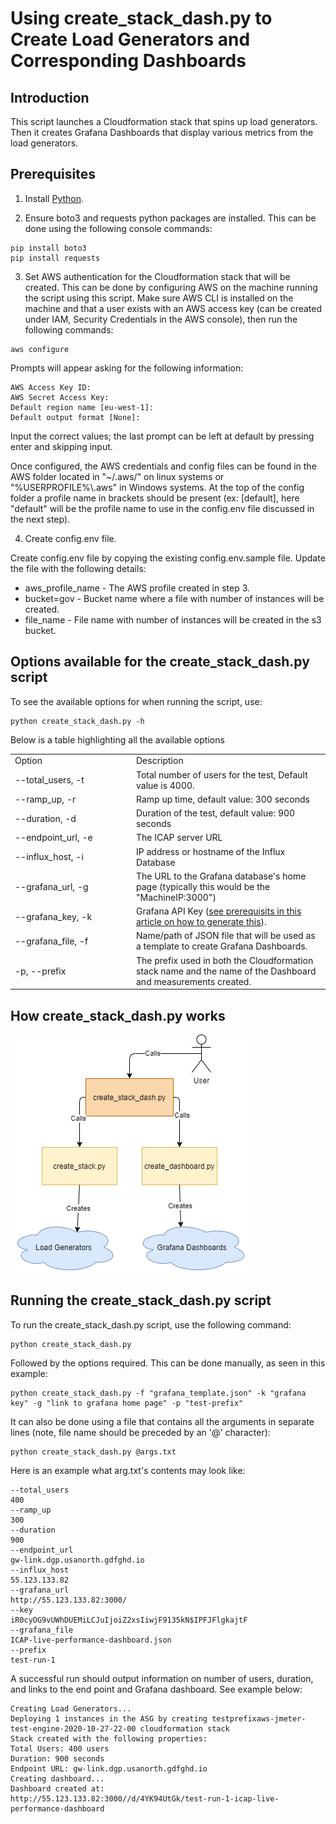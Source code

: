 # Using create_stack_dash.py to Create Load Generators and Corresponding Dashboards

## Introduction

This script launches a Cloudformation stack that spins up load generators. Then it creates Grafana Dashboards that display various metrics from the load generators.

## Prerequisites

1. Install [Python](https://www.python.org/downloads/).

2. Ensure boto3 and requests python packages are installed. This can be done using the following console commands:

```
pip install boto3
pip install requests
```

3. Set AWS authentication for the Cloudformation stack that will be created. This can be done by configuring AWS on the machine running the script using this script. Make sure AWS CLI is installed on the machine and that a user exists with an AWS access key (can be created under IAM, Security Credentials in the AWS console), then run the following commands:

```
aws configure
```

Prompts will appear asking for the following information:

```
AWS Access Key ID:
AWS Secret Access Key:
Default region name [eu-west-1]:
Default output format [None]:
```

Input the correct values; the last prompt can be left at default by pressing enter and skipping input.

Once configured, the AWS credentials and config files can be found in the AWS folder located in "~/.aws/" on linux systems or "%USERPROFILE%\\.aws" in Windows systems. At the top of the config folder a profile name in brackets should be present (ex: [default], here "default" will be the profile name to use in the config.env file discussed in the next step).

4. Create config.env file.

Create config.env file by copying the existing config.env.sample file. Update the file with the following details:

- aws_profile_name - The AWS profile created in step 3.
- bucket=gov - Bucket name where a file with number of instances will be created.
- file_name -  File name with number of instances will be created in the s3 bucket.

## Options available for the create_stack_dash.py script

To see the available options for when running the script, use:
```
python create_stack_dash.py -h
```

Below is a table highlighting all the available options

<table>
<tr>
<td width="180"> Option </td> <td> Description </td>
</tr>
<tr>
<td> --total_users, -t </td>
<td>
Total number of users for the test, Default value is 4000.
</td>
</tr>
<tr>
<td> --ramp_up, -r </td>
<td>
Ramp up time, default value: 300 seconds
</td>
</tr>
<tr>
<td> --duration, -d </td>
<td>
Duration of the test, default value: 900 seconds
</td>
</tr>
<tr>
<td> --endpoint_url, -e </td>
<td>
The ICAP server URL
</td>
</tr>
<tr>
<td> --influx_host, -i </td>
<td>
IP address or hostname of the Influx Database
</td>
</tr>
<tr>
<td> --grafana_url, -g </td>
<td>
The URL to the Grafana database's home page (typically this would be the "MachineIP:3000")
</td>
</tr>
<tr>
<td> --grafana_key, -k </td>
<td>
Grafana API Key (<a href="https://github.com/k8-proxy/aws-jmeter-test-engine/blob/master/jmeter-icap-poc/instructions/how-to-use-createDashboards-script.md">see prerequisits in this article on how to generate this</a>).
</td>
</tr>
<tr>
<td> --grafana_file, -f </td>
<td>
Name/path of JSON file that will be used as a template to create Grafana Dashboards.
</td>
</tr>
<tr>
<td> -p, --prefix </td>
<td>
The prefix used in both the Cloudformation stack name and the name of the Dashboard and measurements created.
</td>
</tr>
</table>

## How create_stack_dash.py works

![how_create_stack_dash_works](img/create_stack_dash.png)

## Running the create_stack_dash.py script

To run the create_stack_dash.py script, use the following command:
```
python create_stack_dash.py
```

Followed by the options required. This can be done manually, as seen in this example:
```
python create_stack_dash.py -f "grafana_template.json" -k "grafana key" -g "link to grafana home page" -p "test-prefix"
```
It can also be done using a file that contains all the arguments in separate lines (note, file name should be preceded by an '@' character):
```
python create_stack_dash.py @args.txt
```

Here is an example what arg.txt's contents may look like:
```
--total_users
400
--ramp_up
300
--duration
900
--endpoint_url
gw-link.dgp.usanorth.gdfghd.io
--influx_host
55.123.133.82
--grafana_url
http://55.123.133.82:3000/
--key
iR0cyOG9vUWhDUEMiLCJuIjoiZ2xsIiwjF9135kN$IPFJFlgkajtF
--grafana_file
ICAP-live-performance-dashboard.json
--prefix
test-run-1
```

A successful run should output information on number of users, duration, and links to the end point and Grafana dashboard. See example below:
```
Creating Load Generators...
Deploying 1 instances in the ASG by creating testprefixaws-jmeter-test-engine-2020-10-27-22-00 cloudformation stack
Stack created with the following properties:
Total Users: 400 users
Duration: 900 seconds
Endpoint URL: gw-link.dgp.usanorth.gdfghd.io
Creating dashboard...
Dashboard created at:
http://55.123.133.82:3000//d/4YK94UtGk/test-run-1-icap-live-performance-dashboard
```
